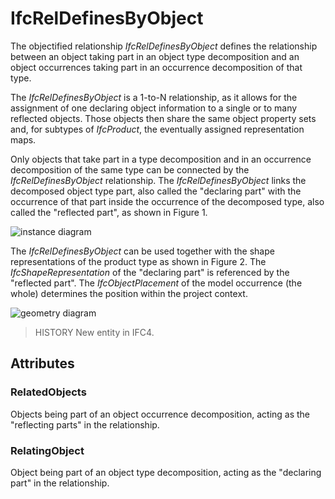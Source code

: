 # IfcRelDefinesByObject

The objectified relationship _IfcRelDefinesByObject_ defines the relationship between an object taking part in an object type decomposition and an object occurrences taking part in an occurrence decomposition of that type.

The _IfcRelDefinesByObject_ is a 1-to-N relationship, as it allows for the assignment of one declaring object information to a single or to many reflected objects. Those objects then share the same object property sets and, for subtypes of _IfcProduct_, the eventually assigned representation maps.

Only objects that take part in a type decomposition and in an occurrence decomposition of the same type can be connected by the _IfcRelDefinesByObject_ relationship. The _IfcRelDefinesByObject_ links the decomposed object type part, also called the "declaring part" with the occurrence of that part inside the occurrence of the decomposed type, also called the "reflected part", as shown in Figure 1.



![instance diagram](../../../../figures/ifcreldefinesbyobject_fig-1.png "Figure 1 &mdash; Part definition relationships")

The _IfcRelDefinesByObject_ can be used together with the shape representations of the product type as shown in Figure 2. The _IfcShapeRepresentation_ of the "declaring part" is referenced by the "reflected part". The _IfcObjectPlacement_ of the model occurrence (the whole) determines the position within the project context.

![geometry diagram](../../../../figures/ifcreldefinesbyobject_fig-2.png "Figure 2 &mdash; Part definition relationships with shape representation")

> HISTORY  New entity in IFC4.

## Attributes

### RelatedObjects
Objects being part of an object occurrence decomposition, acting as the "reflecting parts" in the relationship.

### RelatingObject
Object being part of an object type decomposition, acting as the "declaring part" in the relationship.
